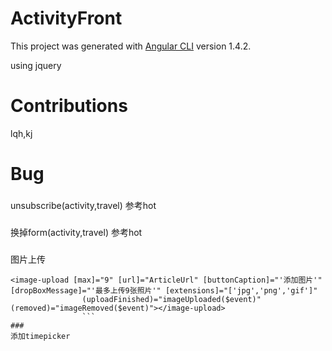 # ActivityFront

This project was generated with [Angular CLI](https://github.com/angular/angular-cli) version 1.4.2.

using jquery

# Contributions

lqh,kj

# Bug
###
unsubscribe(activity,travel) 参考hot  
###
换掉form(activity,travel)  参考hot 
###
图片上传
```
<image-upload [max]="9" [url]="ArticleUrl" [buttonCaption]="'添加图片'" [dropBoxMessage]="'最多上传9张照片'" [extensions]="['jpg','png','gif']"
                (uploadFinished)="imageUploaded($event)" (removed)="imageRemoved($event)"></image-upload>
                ```
###
添加timepicker  

